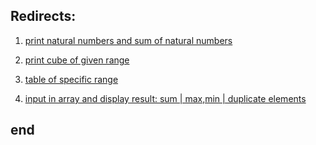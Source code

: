 ## Redirects:

1. [print natural numbers and sum of natural numbers](https://github.com/FlashXT/codes/blob/main/ComputerWorkShop/prog01.c)

2. [print cube of given range](https://github.com/FlashXT/codes/blob/main/ComputerWorkShop/prog02.c)

3. [table of specific range](https://github.com/FlashXT/codes/blob/main/ComputerWorkShop/prog03.c)

4. [input in array and display result: sum | max,min | duplicate elements](https://github.com/FlashXT/codes/blob/main/ComputerWorkShop/prog04.c)

## end
